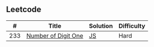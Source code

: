 Leetcode
---

| # | Title | Solution | Difficulty |
| --- | --- | --- | --- |
|233|[Number of Digit One](https://leetcode.com/problems/number-of-digit-one/) | [JS](./solutions/233/233.js)| Hard |

